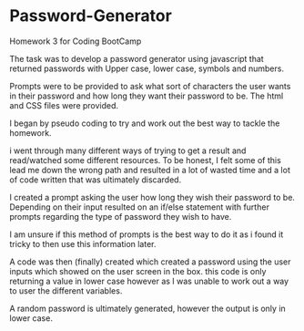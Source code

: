 # Password-Generator
Homework 3 for Coding BootCamp

The task was to develop a password generator using javascript that returned passwords with Upper case, lower case, symbols and numbers.

Prompts were to be provided to ask what sort of characters the user wants in their password and how long they want their password to be. The html and CSS files were provided.

I began by pseudo coding to try and work out the best way to tackle the homework.

i went through many different ways of trying to get a result and read/watched some different resources. To be honest, I felt some of this lead me down the wrong path and resulted in a lot of wasted time and a lot of code written that was ultimately discarded.

I created a prompt asking the user how long they wish their password to be.
Depending on their input resulted on an if/else statement with further prompts regarding the type of password they wish to have.

I am unsure if this method of prompts is the best way to do it as i found it tricky to then use this information later.

A code was then (finally) created which created a password using the user inputs which showed on the user screen in the box. this code is only returning a value in lower case however as I was unable to work out a way to user the different variables.

A random password is ultimately generated, however the output is only in lower case.
